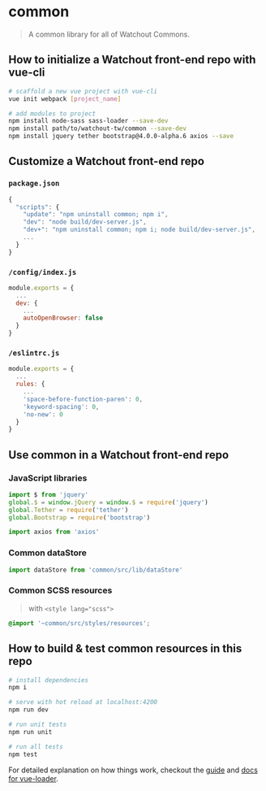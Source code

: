 # common

> A common library for all of Watchout Commons.

## How to initialize a Watchout front-end repo with vue-cli

``` bash
# scaffold a new vue project with vue-cli
vue init webpack [project_name]

# add modules to project
npm install node-sass sass-loader --save-dev
npm install path/to/watchout-tw/common --save-dev
npm install jquery tether bootstrap@4.0.0-alpha.6 axios --save
```

## Customize a Watchout front-end repo

### `package.json`

``` js
{
  "scripts": {
    "update": "npm uninstall common; npm i",
    "dev": "node build/dev-server.js",
    "dev+": "npm uninstall common; npm i; node build/dev-server.js",
    ...
  }
}
```

### `/config/index.js`

``` js
module.exports = {
  ...
  dev: {
    ...
    autoOpenBrowser: false
  }
}
```

### `/eslintrc.js`

``` js
module.exports = {
  ...
  rules: {
    ...
    'space-before-function-paren': 0,
    'keyword-spacing': 0,
    'no-new': 0
  }
}
```

## Use common in a Watchout front-end repo

### JavaScript libraries

``` js
import $ from 'jquery'
global.$ = window.jQuery = window.$ = require('jquery')
global.Tether = require('tether')
global.Bootstrap = require('bootstrap')

import axios from 'axios'
```

### Common dataStore

``` js
import dataStore from 'common/src/lib/dataStore'
```

### Common SCSS resources

> with `<style lang="scss">`

``` css
@import '~common/src/styles/resources';
```

## How to build & test common resources in this repo

``` bash
# install dependencies
npm i

# serve with hot reload at localhost:4200
npm run dev

# run unit tests
npm run unit

# run all tests
npm test
```

For detailed explanation on how things work, checkout the [guide](http://vuejs-templates.github.io/webpack/) and [docs for vue-loader](http://vuejs.github.io/vue-loader).
